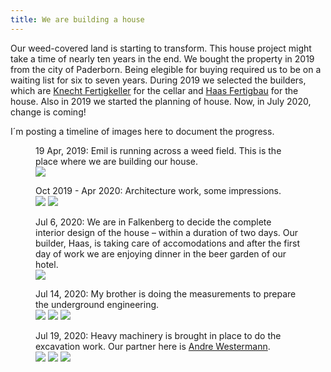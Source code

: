 ```yaml
---
title: We are building a house
---
```

Our weed-covered land is starting to transform. This house project might take a time of nearly ten years in the end. We bought the property in 2019 from the city of Paderborn. Being elegible for buying required us to be on a waiting list for six to seven years. During 2019 we selected the builders, which are  [Knecht Fertigkeller](https://www.fertigkeller.de/de/) for the cellar and [Haas Fertigbau](https://haas-fertighaus.de) for the house. Also in 2019 we started the planning of house. Now, in July 2020, change is coming!

I´m posting a timeline of images here to document the progress.

<figure>
<figcaption>19 Apr, 2019: Emil is running across a weed field. This is the place where we are building our house.</figcaption>
<img src="/img/house/DSCF3529.jpg">
</figure>

<figure>
<figcaption>Oct 2019 - Apr 2020: Architecture work, some impressions.</figcaption>
<img src="/img/house/facade.png">
<img src="/img/house/ground-floor.png">
</figure>

<figure>
<figcaption>Jul 6, 2020: We are in Falkenberg to decide the complete interior design of the house – within a duration of two days. Our builder, Haas, is taking care of accomodations and after the first day of work we are enjoying dinner in the beer garden of our hotel.</figcaption>
<img src="/img/house/IMG_1356.jpg" >
</figure>

<figure>
<figcaption>Jul 14, 2020: My brother is doing the measurements to prepare the underground engineering.</figcaption>
<img src="/img/house/IMG_1387.jpg">
<img src="/img/house/IMG_1392.jpg">
<img src="/img/house/IMG_1393.jpg">
</figure>

<figure>
<figcaption>Jul 19, 2020: Heavy machinery is brought in place to do the excavation work. Our partner here is <a href="https://westermann-paderborn.de">Andre Westermann</a>.</figcaption>
<img src="/img/house/IMG_1406.jpg">
<img src="/img/house/IMG_1410.jpg">
<img src="/img/house/IMG_1413.jpg">
</figure>